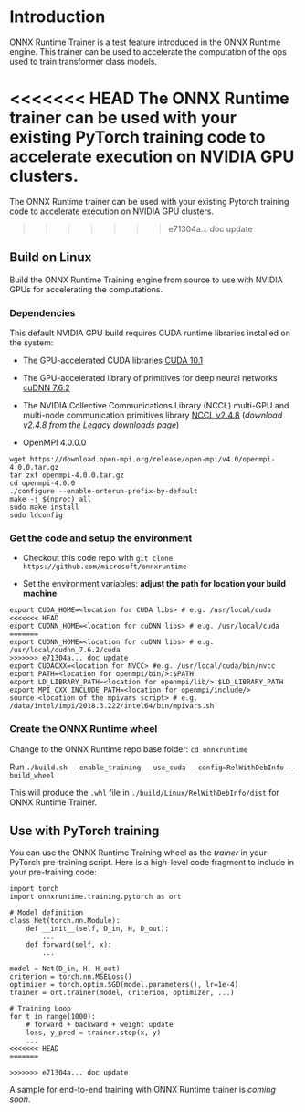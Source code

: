 # Introduction

ONNX Runtime Trainer is a test feature introduced in the ONNX Runtime engine. This trainer can be used to accelerate the computation of the ops used to train transformer class models.

<<<<<<< HEAD
The ONNX Runtime trainer can be used with your existing PyTorch training code to accelerate execution on NVIDIA GPU clusters.
=======
The ONNX Runtime trainer can be used with your existing Pytorch training code to accelerate execution on NVIDIA GPU clusters.
>>>>>>> e71304a... doc update

## Build on Linux

Build the ONNX Runtime Training engine from source to use with NVIDIA GPUs for accelerating the computations.

### Dependencies

This default NVIDIA GPU build requires CUDA runtime libraries installed on the system:

* The GPU-accelerated CUDA libraries [CUDA 10.1](https://developer.nvidia.com/cuda-downloads?target_os=Linux&target_arch=x86_64&target_distro=Ubuntu&target_version=1604&target_type=debnetwork)

* The GPU-accelerated library of primitives for deep neural networks [cuDNN 7.6.2](https://docs.nvidia.com/deeplearning/sdk/cudnn-install/index.html#install-linux)

* The NVIDIA Collective Communications Library (NCCL) multi-GPU and multi-node communication primitives library [NCCL v2.4.8](https://docs.nvidia.com/deeplearning/sdk/nccl-install-guide/index.html) (*download v2.4.8 from the Legacy downloads page*)

* OpenMPI 4.0.0.0

```
wget https://download.open-mpi.org/release/open-mpi/v4.0/openmpi-4.0.0.tar.gz
tar zxf openmpi-4.0.0.tar.gz
cd openmpi-4.0.0
./configure --enable-orterun-prefix-by-default
make -j $(nproc) all
sudo make install
sudo ldconfig
```

### Get the code and setup the environment

* Checkout this code repo with `git clone https://github.com/microsoft/onnxruntime`

* Set the environment variables: __adjust the path for location your build machine__

```
export CUDA_HOME=<location for CUDA libs> # e.g. /usr/local/cuda
<<<<<<< HEAD
export CUDNN_HOME=<location for cuDNN libs> # e.g. /usr/local/cuda
=======
export CUDNN_HOME=<location for cuDNN libs> # e.g. /usr/local/cudnn_7.6.2/cuda
>>>>>>> e71304a... doc update
export CUDACXX=<location for NVCC> #e.g. /usr/local/cuda/bin/nvcc
export PATH=<location for openmpi/bin/>:$PATH
export LD_LIBRARY_PATH=<location for openmpi/lib/>:$LD_LIBRARY_PATH
export MPI_CXX_INCLUDE_PATH=<location for openmpi/include/>
source <location of the mpivars script> # e.g. /data/intel/impi/2018.3.222/intel64/bin/mpivars.sh
```

### Create the ONNX Runtime wheel

Change to the ONNX Runtime repo base folder: `cd onnxruntime`

Run `./build.sh --enable_training --use_cuda --config=RelWithDebInfo --build_wheel`

This will produce the `.whl` file in `./build/Linux/RelWithDebInfo/dist` for ONNX Runtime Trainer.

## Use with PyTorch training

You can use the ONNX Runtime Training wheel as the *trainer* in your PyTorch pre-training script. Here is a high-level code fragment to include in your pre-training code:

```
import torch
import onnxruntime.training.pytorch as ort

# Model definition
class Net(torch.nn.Module):
    def __init__(self, D_in, H, D_out):
        ...
    def forward(self, x): 
        ...

model = Net(D_in, H, H_out)
criterion = torch.nn.MSELoss()
optimizer = torch.optim.SGD(model.parameters(), lr=1e-4)
trainer = ort.trainer(model, criterion, optimizer, ...)

# Training Loop
for t in range(1000):
    # forward + backward + weight update 
    loss, y_pred = trainer.step(x, y)
    ...
<<<<<<< HEAD
=======
    
>>>>>>> e71304a... doc update
```

A sample for end-to-end training with ONNX Runtime trainer is *coming soon*.
